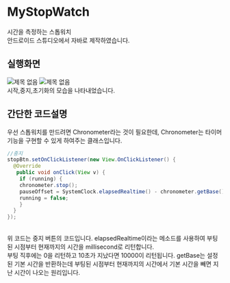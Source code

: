 # MyStopWatch
시간을 측정하는 스톱워치<br>
안드로이드 스튜디오에서 자바로 제작하였습니다.
## 실행화면 
![제목 없음](https://user-images.githubusercontent.com/93521167/202835964-2a6049ae-21a2-41ee-896c-4ad6ee903f64.png)
![제목 없음](https://user-images.githubusercontent.com/93521167/202835976-64675b89-1128-44ee-93c2-bc73a4da564d.png)
<br>
시작,중지,초기화의 모습을 나타내었습니다.
## 간단한 코드설명
우선 스톱워치를 만드려면 Chronometer라는 것이 필요한데, Chronometer는 타이머 기능을 구현할 수 있게 하여주는 클래스입니다.

```JAVA
//중지
stopBtn.setOnClickListener(new View.OnClickListener() {
  @Override
   public void onClick(View v) {
    if (running) {
    chronometer.stop();
    pauseOffset = SystemClock.elapsedRealtime() - chronometer.getBase();
    running = false;
    }
  }
});
```
<br>위 코드는 중지 버튼의 코드입니다. 
elapsedRealtime이라는 메소드를 사용하여 부팅된 시점부터 현재까지의 시간을 millisecond로 리턴합니다. <br>
부팅 직후에는 0을 리턴하고 10초가 지났다면 10000이 리턴됩니다.
getBase는 설정된 기본 시간을 반환하는데 부팅된 시점부터 현재까지의 시간에서 기본 시간을 빼면 지난 시간이 나오는 원리입니다. 


